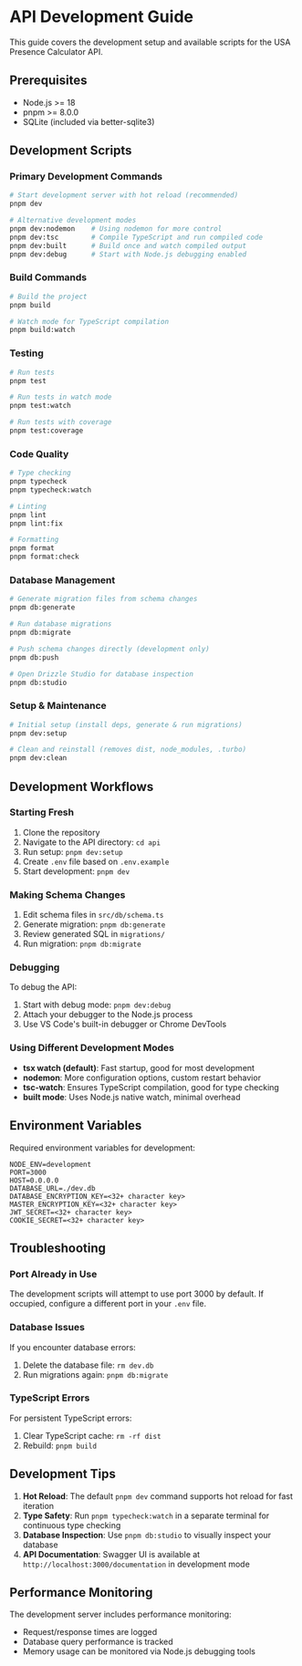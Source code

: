 # API Development Guide

This guide covers the development setup and available scripts for the USA Presence Calculator API.

## Prerequisites

- Node.js >= 18
- pnpm >= 8.0.0
- SQLite (included via better-sqlite3)

## Development Scripts

### Primary Development Commands

```bash
# Start development server with hot reload (recommended)
pnpm dev

# Alternative development modes
pnpm dev:nodemon    # Using nodemon for more control
pnpm dev:tsc        # Compile TypeScript and run compiled code
pnpm dev:built      # Build once and watch compiled output
pnpm dev:debug      # Start with Node.js debugging enabled
```

### Build Commands

```bash
# Build the project
pnpm build

# Watch mode for TypeScript compilation
pnpm build:watch
```

### Testing

```bash
# Run tests
pnpm test

# Run tests in watch mode
pnpm test:watch

# Run tests with coverage
pnpm test:coverage
```

### Code Quality

```bash
# Type checking
pnpm typecheck
pnpm typecheck:watch

# Linting
pnpm lint
pnpm lint:fix

# Formatting
pnpm format
pnpm format:check
```

### Database Management

```bash
# Generate migration files from schema changes
pnpm db:generate

# Run database migrations
pnpm db:migrate

# Push schema changes directly (development only)
pnpm db:push

# Open Drizzle Studio for database inspection
pnpm db:studio
```

### Setup & Maintenance

```bash
# Initial setup (install deps, generate & run migrations)
pnpm dev:setup

# Clean and reinstall (removes dist, node_modules, .turbo)
pnpm dev:clean
```

## Development Workflows

### Starting Fresh

1. Clone the repository
2. Navigate to the API directory: `cd api`
3. Run setup: `pnpm dev:setup`
4. Create `.env` file based on `.env.example`
5. Start development: `pnpm dev`

### Making Schema Changes

1. Edit schema files in `src/db/schema.ts`
2. Generate migration: `pnpm db:generate`
3. Review generated SQL in `migrations/`
4. Run migration: `pnpm db:migrate`

### Debugging

To debug the API:

1. Start with debug mode: `pnpm dev:debug`
2. Attach your debugger to the Node.js process
3. Use VS Code's built-in debugger or Chrome DevTools

### Using Different Development Modes

- **tsx watch (default)**: Fast startup, good for most development
- **nodemon**: More configuration options, custom restart behavior
- **tsc-watch**: Ensures TypeScript compilation, good for type checking
- **built mode**: Uses Node.js native watch, minimal overhead

## Environment Variables

Required environment variables for development:

```env
NODE_ENV=development
PORT=3000
HOST=0.0.0.0
DATABASE_URL=./dev.db
DATABASE_ENCRYPTION_KEY=<32+ character key>
MASTER_ENCRYPTION_KEY=<32+ character key>
JWT_SECRET=<32+ character key>
COOKIE_SECRET=<32+ character key>
```

## Troubleshooting

### Port Already in Use

The development scripts will attempt to use port 3000 by default. If occupied, configure a different port in your `.env` file.

### Database Issues

If you encounter database errors:

1. Delete the database file: `rm dev.db`
2. Run migrations again: `pnpm db:migrate`

### TypeScript Errors

For persistent TypeScript errors:

1. Clear TypeScript cache: `rm -rf dist`
2. Rebuild: `pnpm build`

## Development Tips

1. **Hot Reload**: The default `pnpm dev` command supports hot reload for fast iteration
2. **Type Safety**: Run `pnpm typecheck:watch` in a separate terminal for continuous type checking
3. **Database Inspection**: Use `pnpm db:studio` to visually inspect your database
4. **API Documentation**: Swagger UI is available at `http://localhost:3000/documentation` in development mode

## Performance Monitoring

The development server includes performance monitoring:

- Request/response times are logged
- Database query performance is tracked
- Memory usage can be monitored via Node.js debugging tools
